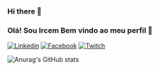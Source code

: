 ### Hi there 👋


### Olá! Sou Ircem Bem vindo ao meu perfil 🦊
[![Linkedin](https://img.shields.io/badge/LinkedIn-0077B5?style=for-the-badge&logo=linkedin&logoColor=white)](https://www.linkedin.com/in/leonardo-tonioti-211b24210/)
[![Facebook](https://img.shields.io/badge/Facebook-1877F2?style=for-the-badge&logo=facebook&logoColor=white)](https://www.facebook.com/leonardo.tonioti)
[![Twitch](https://img.shields.io/badge/Twitch-9146FF?style=for-the-badge&logo=twitch&logoColor=white)](https://www.twitch.tv/ircem)






![Anurag's GitHub stats](https://github-readme-stats.vercel.app/api?username=Ircem_icons=true&theme=radical)
